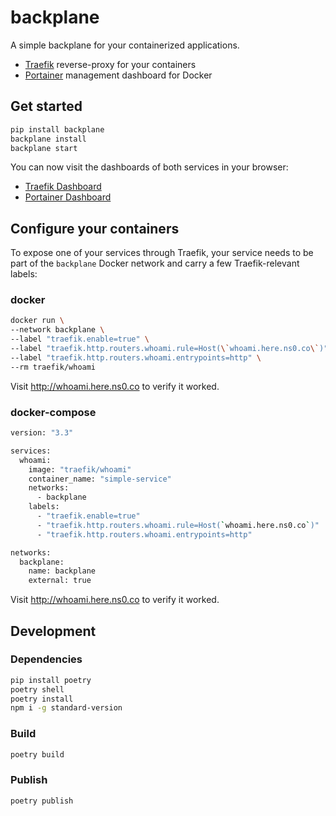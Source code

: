 # backplane

A simple backplane for your containerized applications.

- [Traefik](https://doc.traefik.io/traefik/getting-started/quick-start/) reverse-proxy for your containers
- [Portainer](https://www.portainer.io/) management dashboard for Docker

## Get started

```bash
pip install backplane
backplane install
backplane start
```

You can now visit the dashboards of both services in your browser:

- [Traefik Dashboard](http://traefik.here.ns0.co)
- [Portainer Dashboard](http://portainer.here.ns0.co)

## Configure your containers

To expose one of your services through Traefik, your service needs to be part of the `backplane` Docker network and carry a few Traefik-relevant labels:

### docker

```bash
docker run \
--network backplane \
--label "traefik.enable=true" \
--label "traefik.http.routers.whoami.rule=Host(\`whoami.here.ns0.co\`)" \
--label "traefik.http.routers.whoami.entrypoints=http" \
--rm traefik/whoami
```

Visit http://whoami.here.ns0.co to verify it worked.

### docker-compose

```bash
version: "3.3"

services:
  whoami:
    image: "traefik/whoami"
    container_name: "simple-service"
    networks:
      - backplane
    labels:
      - "traefik.enable=true"
      - "traefik.http.routers.whoami.rule=Host(`whoami.here.ns0.co`)"
      - "traefik.http.routers.whoami.entrypoints=http"

networks:
  backplane:
    name: backplane
    external: true
```

Visit http://whoami.here.ns0.co to verify it worked.

## Development

### Dependencies

```bash
pip install poetry
poetry shell
poetry install
npm i -g standard-version
```

### Build

```bash
poetry build
```

### Publish

```bash
poetry publish
```